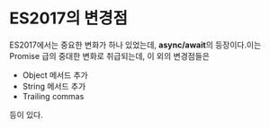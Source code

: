 # ES2017의 변경점

ES2017에서는 중요한 변화가 하나 있었는데, **async/await**의 등장이다.이는 Promise 급의 중대한 변화로 취급되는데, 이 외의 변경점들은

- Object 메서드 추가
- String 메서드 추가
- Trailing commas

등이 있다.
